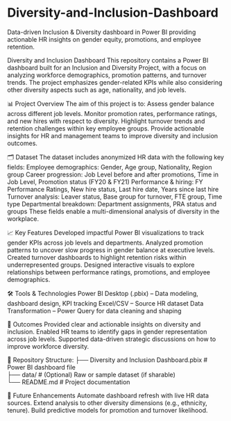 # Diversity-and-Inclusion-Dashboard
Data-driven Inclusion &amp; Diversity dashboard in Power BI providing actionable HR insights on gender equity, promotions, and employee retention.


Diversity and Inclusion Dashboard
This repository contains a Power BI dashboard built for an Inclusion and Diversity Project, with a focus on analyzing workforce demographics, promotion patterns, and turnover trends. The project emphasizes gender-related KPIs while also considering other diversity aspects such as age, nationality, and job levels.

📊 Project Overview
The aim of this project is to:
Assess gender balance across different job levels.
Monitor promotion rates, performance ratings, and new hires with respect to diversity.
Highlight turnover trends and retention challenges within key employee groups.
Provide actionable insights for HR and management teams to improve diversity and inclusion outcomes.

🗂️ Dataset
The dataset includes anonymized HR data with the following key fields:
Employee demographics: Gender, Age group, Nationality, Region group
Career progression: Job Level before and after promotions, Time in Job Level, Promotion status (FY20 & FY21)
Performance & hiring: FY Performance Ratings, New hire status, Last hire date, Years since last hire
Turnover analysis: Leaver status, Base group for turnover, FTE group, Time type
Departmental breakdown: Department assignments, PRA status and groups
These fields enable a multi-dimensional analysis of diversity in the workplace.

📈 Key Features
Developed impactful Power BI visualizations to track gender KPIs across job levels and departments.
Analyzed promotion patterns to uncover slow progress in gender balance at executive levels.
Created turnover dashboards to highlight retention risks within underrepresented groups.
Designed interactive visuals to explore relationships between performance ratings, promotions, and employee demographics.

🛠️ Tools & Technologies
Power BI Desktop (.pbix) – Data modeling, dashboard design, KPI tracking
Excel/CSV – Source HR dataset
Data Transformation – Power Query for data cleaning and shaping

🚀 Outcomes
Provided clear and actionable insights on diversity and inclusion.
Enabled HR teams to identify gaps in gender representation across job levels.
Supported data-driven strategic discussions on how to improve workforce diversity.

📂 Repository Structure:
├── Diversity and Inclusion Dashboard.pbix   # Power BI dashboard file  
├── data/                                    # (Optional) Raw or sample dataset (if sharable)  
└── README.md                                # Project documentation  

🔮 Future Enhancements
Automate dashboard refresh with live HR data sources.
Extend analysis to other diversity dimensions (e.g., ethnicity, tenure).
Build predictive models for promotion and turnover likelihood.
